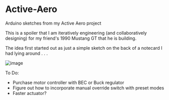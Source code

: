 # Active-Aero
Arduino sketches from my Active Aero project

This is a spoiler that I am iteratively engineering (and collaboratively designing) for my friend's 1990 Mustang GT that he is building.

The idea first started out as just a simple sketch on the back of a notecard I had lying around . . .

![image](https://drive.google.com/uc?export=view&id=<1gQ1w7_WQkcvmAoiEFC5VpXWNA8CsBaBV>)


To Do:
- Purchase motor controller with BEC or Buck regulator
- Figure out how to incorporate manual override switch with preset modes
- Faster actuator?
